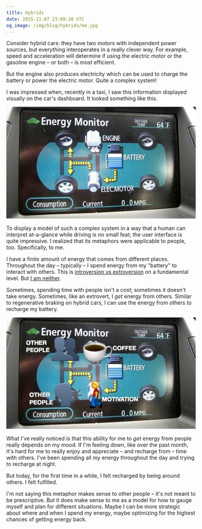 ```yaml
---
title: Hybrids
date: 2015-11-07 23:09:28 UTC
og_image: /img/blog/hybrids/me.jpg
---
```


Consider hybrid cars: they have two motors with independent power sources, but everything interoperates in a really clever way. For example, speed and acceleration will determine if using the electric motor or the gasoline engine – or both – is most efficient.

But the engine also produces electricity which can be used to charge the battery or power the electric motor. Quite a complex system!

I was impressed when, recently in a taxi, I saw this information displayed visually on the car's dashboard. It looked something like this.

<!-- more -->

![Hybrid Dashboard](/img/blog/hybrids/dash.jpg)

To display a model of such a complex system in a way that a human can interpret at-a-glance while driving is no small feat; the user interface is quite impressive. I realized that its metaphors were applicable to people, too. Specifically, to me.

I have a finite amount of energy that comes from different places. Throughout the day – typically – I spend energy from my "battery" to interact with others. This is [introversion vs extroversion](http://themetapicture.com/how-to-interact-with-the-introverted/) on a fundamental level. But [I am neither](/blog/ambiversion/).

Sometimes, spending time with people isn't a cost; sometimes it doesn't take energy. Sometimes, like an extrovert, I _get_ energy from others. Similar to regenerative braking on hybrid cars, I can use the energy from others to recharge my battery.

!["Me" Dashboard](/img/blog/hybrids/me.jpg)

What I've really noticed is that this ability for me to _get_ energy from people really depends on my mood. If I'm feeling down, like over the past month, it's hard for me to really enjoy and appreciate – and recharge from – time with others. I've been spending all my energy throughout the day and trying to recharge at night. 

But today, for the first time in a while, I felt recharged by being around others. I felt fulfilled. 

I'm not saying this metaphor makes sense to other people – it's not meant to be prescriptive. But it does make sense to me as a model for how to gauge myself and plan for different situations. Maybe I can be more strategic about where and when I spend my energy, maybe optimizing for the highest chances of getting energy back. 